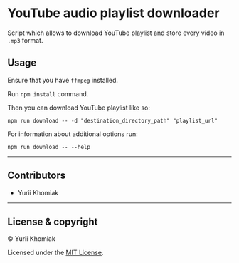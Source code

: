 # YouTube audio playlist downloader

Script which allows to download YouTube playlist and store every video in `.mp3`
format.

## Usage

Ensure that you have `ffmpeg` installed.

Run `npm install` command.

Then you can download YouTube playlist like so:

```
npm run download -- -d "destination_directory_path" "playlist_url"
```

For information about additional options run:

```
npm run download -- --help
```

---

## Contributors

- Yurii Khomiak

---

## License & copyright

© Yurii Khomiak

Licensed under the [MIT License](LICENSE).
